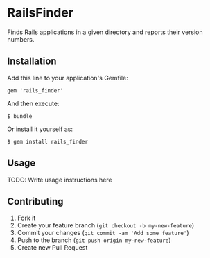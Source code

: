 # RailsFinder

Finds Rails applications in a given directory and reports their version numbers.

## Installation

Add this line to your application's Gemfile:

    gem 'rails_finder'

And then execute:

    $ bundle

Or install it yourself as:

    $ gem install rails_finder

## Usage

TODO: Write usage instructions here

## Contributing

1. Fork it
2. Create your feature branch (`git checkout -b my-new-feature`)
3. Commit your changes (`git commit -am 'Add some feature'`)
4. Push to the branch (`git push origin my-new-feature`)
5. Create new Pull Request
